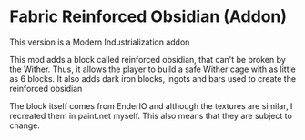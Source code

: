 # Fabric Reinforced Obsidian (Addon)

This version is a Modern Industrialization addon

This mod adds a block called reinforced obsidian, that can't be broken by the Wither. Thus, it allows the player to build a safe Wither cage with as little as 6 blocks. It also adds dark iron blocks, ingots and bars used to create the reinforced obsidian

The block itself comes from EnderIO and although the textures are similar, I recreated them in paint.net myself. This also means that they are subject to change.
